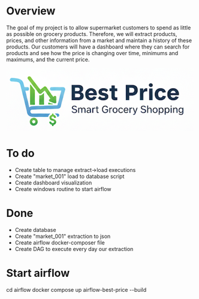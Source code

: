 # Overview
The goal of my project is to allow supermarket customers to spend as little as possible on grocery products. Therefore, we will extract products, prices, and other information from a market and maintain a history of these products. Our customers will have a dashboard where they can search for products and see how the price is changing over time, minimums and maximums, and the current price.

![Logo](.github/src/img/overview.png)

# To do
- Create table to manage extract->load executions
- Create "market_001" load to database script
- Create dashboard visualization
- Create windows routine to start airflow

# Done
- Create database 
- Create "market_001" extraction to json
- Create airflow docker-composer file
- Create DAG to execute every day our extraction


# Start airflow
cd airflow
docker compose up airflow-best-price --build